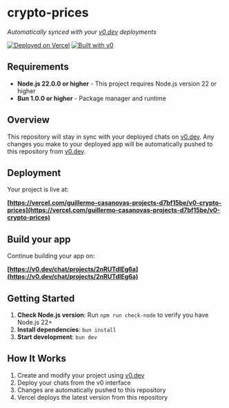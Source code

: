 # crypto-prices

*Automatically synced with your [v0.dev](https://v0.dev) deployments*

[![Deployed on Vercel](https://img.shields.io/badge/Deployed%20on-Vercel-black?style=for-the-badge&logo=vercel)](https://vercel.com/guillermo-casanovas-projects-d7bf15be/v0-crypto-prices)
[![Built with v0](https://img.shields.io/badge/Built%20with-v0.dev-black?style=for-the-badge)](https://v0.dev/chat/projects/2nRUTdIEg6a)

## Requirements

- **Node.js 22.0.0 or higher** - This project requires Node.js version 22 or higher
- **Bun 1.0.0 or higher** - Package manager and runtime

## Overview

This repository will stay in sync with your deployed chats on [v0.dev](https://v0.dev).
Any changes you make to your deployed app will be automatically pushed to this repository from [v0.dev](https://v0.dev).

## Deployment

Your project is live at:

**[https://vercel.com/guillermo-casanovas-projects-d7bf15be/v0-crypto-prices](https://vercel.com/guillermo-casanovas-projects-d7bf15be/v0-crypto-prices)**

## Build your app

Continue building your app on:

**[https://v0.dev/chat/projects/2nRUTdIEg6a](https://v0.dev/chat/projects/2nRUTdIEg6a)**

## Getting Started

1. **Check Node.js version**: Run `npm run check-node` to verify you have Node.js 22+
2. **Install dependencies**: `bun install`
3. **Start development**: `bun dev`

## How It Works

1. Create and modify your project using [v0.dev](https://v0.dev)
2. Deploy your chats from the v0 interface
3. Changes are automatically pushed to this repository
4. Vercel deploys the latest version from this repository